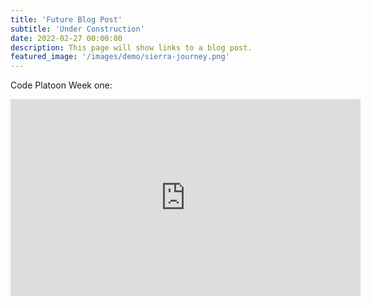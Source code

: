 ```yaml
---
title: 'Future Blog Post'
subtitle: 'Under Construction' 
date: 2022-02-27 00:00:00
description: This page will show links to a blog post.
featured_image: '/images/demo/sierra-journey.png'
---
```




<!-- ## Demo content

This page is a demo that shows everything you can do inside portfolio and blog posts.

We've included everything you need to create engaging posts about your work, and show off your case studies in a beautiful way.

![](/images/demo/work-01.jpg)

**Obviously,** we’ve styled up *all the basic* text formatting options [available in markdown](https://github.com/adam-p/markdown-here/wiki/Markdown-Cheatsheet).

You can create lists:

* Simple bulleted lists
* Like this one
* Are cool

And:

1. Numbered lists
2. Like this other one
3. Are great too

You can also add blockquotes, which are shown at a larger width to help break up the layout and draw attention to key parts of your content:

> “Simple can be harder than complex: You have to work hard to get your thinking clean to make it simple. But it’s worth it in the end because once you get there, you can move mountains.”

The theme also supports markdown tables:

| Item                 | Author        | Supports tables? | Price |
|----------------------|---------------|------------------|-------|
| Duet Jekyll Theme    | Jekyll Themes | Yes              | $49   |
| Index Jekyll Theme   | Jekyll Themes | Yes              | $49   |
| Journal Jekyll Theme | Jekyll Themes | Yes              | $49   |

And footnotes[^1], which link to explanations[^2] at the bottom of the page[^3].

[^1]: Beautiful modern, minimal theme design.
[^2]: Powerful features to show off your work.
[^3]: Maintained and supported by the theme developer.

You can throw in some horizontal rules too:

---

### Image galleries

Here's a really neat custom feature we added – galleries:

<div class="gallery" data-columns="2">
	<img src="/images/demo/work-06.jpg">
	<img src="/images/demo/work-07.jpg">
	<img src="/images/demo/work-08.jpg">
	<img src="/images/demo/work-09.jpg">
</div>

Inspired by the Galleries feature from WordPress, we've made it easy to create grid layouts for your images. Just use a bit of simple HTML in your post to create a masonry grid image layout:

```html
<div class="gallery" data-columns="2">
    <img src="/images/demo/work-06.jpg">
    <img src="/images/demo/work-07.jpg">
    <img src="/images/demo/work-08.jpg">
    <img src="/images/demo/work-09.jpg">
</div>
```

*See what we did there? Code and syntax highlighting is built-in too!*

Change the number inside the 'columns' setting to create different types of gallery for all kinds of purposes. You can even click on each image to seamlessly enlarge it on the page.

---

### Image carousels

Here's another gallery with only one column, which creates a carousel slide-show instead.

A nice little feature: the carousel only advances when it is in view, so your visitors won't scroll down to find it half way through your images.

<div class="gallery" data-columns="1">
	<img src="/images/demo/work-02.jpg">
	<img src="/images/demo/work-03.jpg">
	<img src="/images/demo/work-04.jpg">
</div>

### What about videos?

Videos are an awesome way to show off your work in a more engaging and personal way, and we’ve made sure they work great on our themes. Just paste an embed code from YouTube or Vimeo, and the theme makes sure it displays perfectly:

<iframe src="https://player.vimeo.com/video/88357807?color=6c6e95&title=0&byline=0" width="640" height="360" frameborder="0" webkitallowfullscreen mozallowfullscreen allowfullscreen></iframe>

---

## Pretty cool, huh?

We've packed this theme with powerful features to show off your work.

Why not put them to use on your new website?

<a href="https://jekyllthemes.io/theme/personal-website-jekyll-theme" class="button button--large">Get This Theme</a>
 -->

Code Platoon Week one:
<iframe width="560" height="315" src="https://www.youtube.com/embed/bzf2JuR9_zQ" title="YouTube video player" frameborder="0" allow="accelerometer; autoplay; clipboard-write; encrypted-media; gyroscope; picture-in-picture" allowfullscreen></iframe>


